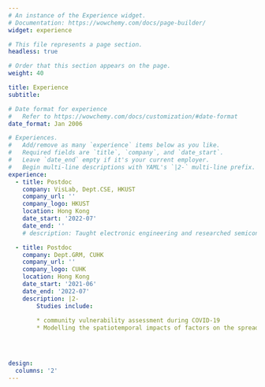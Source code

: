 ```yaml
---
# An instance of the Experience widget.
# Documentation: https://wowchemy.com/docs/page-builder/
widget: experience

# This file represents a page section.
headless: true

# Order that this section appears on the page.
weight: 40

title: Experience
subtitle:

# Date format for experience
#   Refer to https://wowchemy.com/docs/customization/#date-format
date_format: Jan 2006

# Experiences.
#   Add/remove as many `experience` items below as you like.
#   Required fields are `title`, `company`, and `date_start`.
#   Leave `date_end` empty if it's your current employer.
#   Begin multi-line descriptions with YAML's `|2-` multi-line prefix.
experience:
  - title: Postdoc
    company: VisLab, Dept.CSE, HKUST
    company_url: ''
    company_logo: HKUST
    location: Hong Kong
    date_start: '2022-07'
    date_end: ''
    # description: Taught electronic engineering and researched semiconductor physics.

  - title: Postdoc
    company: Dept.GRM, CUHK
    company_url: ''
    company_logo: CUHK
    location: Hong Kong
    date_start: '2021-06'
    date_end: '2022-07'
    description: |2-
        Studies include:
        
        * community vulnerability assessment during COVID-19
        * Modelling the spatiotemporal impacts of factors on the spread of COVID-19
        



design:
  columns: '2'
---
```

